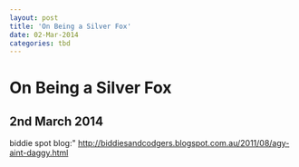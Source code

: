```yaml
---
layout: post
title: 'On Being a Silver Fox'
date: 02-Mar-2014
categories: tbd
---
```


# On Being a Silver Fox

## 2nd March 2014

biddie spot blog:" http://biddiesandcodgers.blogspot.com.au/2011/08/agy-aint-daggy.html
